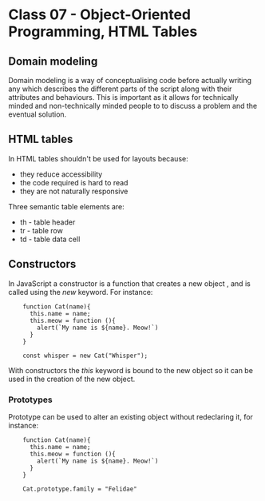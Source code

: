 # Class 07 - Object-Oriented Programming, HTML Tables

## Domain modeling

Domain modeling is a way of conceptualising code before actually writing any which describes the different parts of the script along with their attributes and behaviours. This is important as it allows for technically minded and non-technically minded people to to discuss a problem and the eventual solution.

## HTML tables

In HTML tables shouldn't be used for layouts because:

- they reduce accessibility
- the code required is hard to read
- they are not naturally responsive

Three semantic table elements are:

- th - table header
- tr - table row
- td - table data cell

## Constructors

In JavaScript a constructor is a function that creates a new object , and is called using the _new_ keyword. For instance:

        function Cat(name){
          this.name = name;
          this.meow = function (){
            alert(`My name is ${name}. Meow!`)
          }
        }

        const whisper = new Cat("Whisper");

With constructors the _this_ keyword is bound to the new object so it can be used in the creation of the new object.

### Prototypes

Prototype can be used to alter an existing object without redeclaring it, for instance:

        function Cat(name){
          this.name = name;
          this.meow = function (){
            alert(`My name is ${name}. Meow!`)
          }
        }

        Cat.prototype.family = "Felidae"
